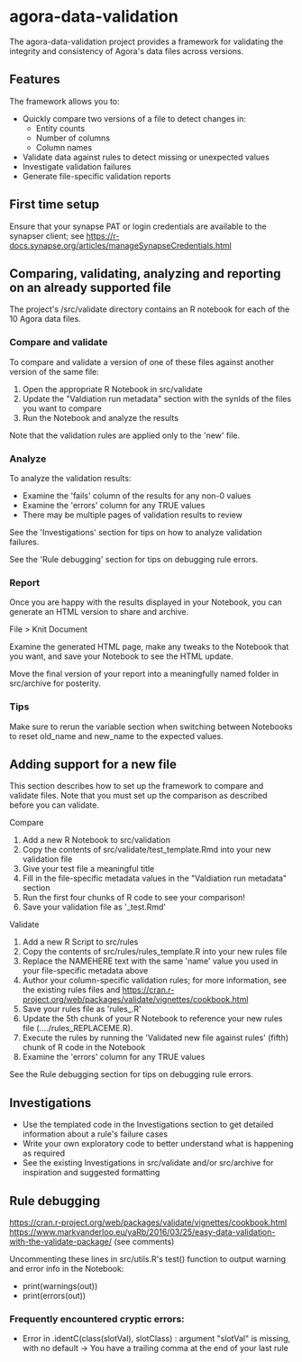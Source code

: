 # agora-data-validation
The agora-data-validation project provides a framework for validating the integrity and consistency of Agora's data files across versions.

## Features

The framework allows you to:

* Quickly compare two versions of a file to detect changes in:
  * Entity counts
  * Number of columns
  * Column names
* Validate data against rules to detect missing or unexpected values
* Investigate validation failures
* Generate file-specific validation reports


## First time setup

Ensure that your synapse PAT or login credentials are available to the synapser client; see https://r-docs.synapse.org/articles/manageSynapseCredentials.html

## Comparing, validating, analyzing and reporting on an already supported file

The project's /src/validate directory contains an R notebook for each of the 10 Agora data files.

### Compare and validate
To compare and validate a version of one of these files against another version of the same file:
1. Open the appropriate R Notebook in src/validate
2. Update the "Valdiation run metadata" section with the synIds of the files you want to compare
3. Run the Notebook and analyze the results

Note that the validation rules are applied only to the 'new' file.

### Analyze
To analyze the validation results:
- Examine the 'fails' column of the results for any non-0 values
- Examine the 'errors' column for any TRUE values
- There may be multiple pages of validation results to review

See the 'Investigations' section for tips on how to analyze validation failures. 

See the 'Rule debugging' section for tips on debugging rule errors.

### Report
Once you are happy with the results displayed in your Notebook, you can generate an HTML version to share and archive.

File > Knit Document

Examine the generated HTML page, make any tweaks to the Notebook that you want, and save your Notebook to see the HTML update.

Move the final version of your report into a meaningfully named folder in src/archive for posterity.

### Tips
Make sure to rerun the variable section when switching between Notebooks to reset old_name and new_name to the expected values.

## Adding support for a new file

This section describes how to set up the framework to compare and validate files. 
Note that you must set up the comparison as described before you can validate.

Compare
1. Add a new R Notebook to src/validation
2. Copy the contents of src/validate/test_template.Rmd into your new validation file
3. Give your test file a meaningful title
4. Fill in the file-specific metadata values in the "Valdiation run metadata" section
5. Run the first four chunks of R code to see your comparison!
6. Save your validation file as '<name>_test.Rmd'

Validate
1. Add a new R Script to src/rules
2. Copy the contents of src/rules/rules_template.R into your new rules file
3. Replace the NAMEHERE text with the same 'name' value you used in your file-specific metadata above
4. Author your column-specific validation rules; for more information, see the existing rules files and https://cran.r-project.org/web/packages/validate/vignettes/cookbook.html
5. Save your rules file as 'rules_<name>.R'
6. Update the 5th chunk of your R Notebook to reference your new rules file (..../rules_REPLACEME.R). 
7. Execute the rules by running the 'Validated new file against rules' (fifth) chunk of R code in the Notebook
8. Examine the 'errors' column for any TRUE values

See the Rule debugging section for tips on debugging rule errors.

## Investigations

- Use the templated code in the Investigations section to get detailed information about a rule's failure cases
- Write your own exploratory code to better understand what is happening as required
- See the existing Investigations in src/validate and/or src/archive for inspiration and suggested formatting

## Rule debugging
https://cran.r-project.org/web/packages/validate/vignettes/cookbook.html
https://www.markvanderloo.eu/yaRb/2016/03/25/easy-data-validation-with-the-validate-package/ (see comments)

Uncommenting these lines in src/utils.R's test() function to output warning and error info in the Notebook:
* print(warnings(out))
* print(errors(out))

### Frequently encountered cryptic errors:
* Error in .identC(class(slotVal), slotClass) : argument "slotVal" is missing, with no default
-> You have a trailing comma at the end of your last rule

